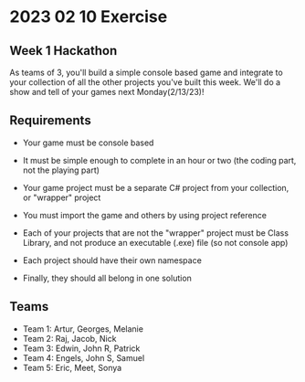 # 2023 02 10 Exercise
## Week 1 Hackathon
As teams of 3, you'll build a simple console based game and integrate to your collection of all the other projects you've built this week. We'll do a show and tell of your games next Monday(2/13/23)!

## Requirements
- Your game must be console based
- It must be simple enough to complete in an hour or two (the coding part, not the playing part)

- Your game project must be a separate C# project from your collection, or "wrapper" project
- You must import the game and others by using project reference
- Each of your projects that are not the "wrapper" project must be Class Library, and not produce an executable (.exe) file (so not console app)
- Each project should have their own namespace
- Finally, they should all belong in one solution

## Teams
- Team 1: Artur, Georges, Melanie
- Team 2: Raj, Jacob, Nick
- Team 3: Edwin, John R, Patrick
- Team 4: Engels, John S, Samuel
- Team 5: Eric, Meet, Sonya